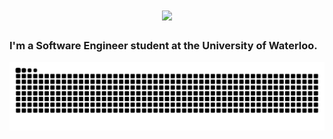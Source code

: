 <h1 align="center">
    <img src="https://readme-typing-svg.herokuapp.com/?font=Righteous&size=35&center=true&vCenter=true&width=500&height=70&duration=4000&lines=Hi+I'm+Koral!;" />
</h1>

<h3> 
    I'm a Software Engineer student at the University of Waterloo.
</h3>

<img alt="contributions" src="https://raw.githubusercontent.com/koralkulacoglu/koralkulacoglu/output/github-contribution-grid-snake.svg" />

